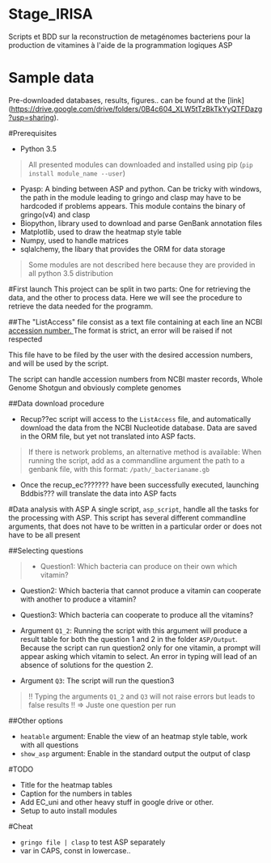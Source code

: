 # Stage_IRISA
Scripts et BDD sur la reconstruction de metagénomes bacteriens pour la production de vitamines
à l'aide de la programmation logiques ASP

# Sample data
Pre-downloaded databases, results, figures.. can be found at the [link] (https://drive.google.com/drive/folders/0B4c604_XLW5tTzBkTkYyQTFDazg?usp=sharing).

#Prerequisites
- Python 3.5

> All presented modules can downloaded and installed using pip
    (`pip install module_name --user`)

- Pyasp: A binding between ASP and python. Can be tricky with windows, the path in the module
 leading to gringo and clasp may have to be hardcoded if problems appears.
 This module contains the binary of gringo(v4) and clasp
- Biopython, library used to download and parse GenBank annotation files
- Matplotlib, used to draw the heatmap style table
- Numpy, used to handle matrices
- sqlalchemy, the libary that provides the ORM for data storage
    
> Some modules are not described here because they are provided in all python 3.5 distribution

#First launch
This project can be split in two parts:
One for retrieving the data, and the other to process data.
Here we will see the procedure to retrieve the data needed for the programm.



##The "ListAccess" file 
consist as a text file containing at each line an NCBI [ accession number. ](http://www.ncbi.nlm.nih.gov/Sequin/acc.html)
The format is strict, an error will be raised if not respected

This file have to be filed by the user with the desired accession numbers, and will be used
by the script.

The script can handle accession numbers from NCBI master records, Whole Genome Shotgun and 
obviously complete genomes


##Data download procedure
- Recup??ec script will access to the `ListAccess` file, and automatically download the data from
the NCBI Nucleotide database. Data are saved in the ORM file, but yet not translated into
ASP facts.

> If there is network problems, an alternative method is available: When running the script, add 
as a commandline argument the path to a genbank file, with this format: `/path/_bacterianame.gb`

- Once the recup_ec??????? have been successfully executed, launching Bddbis??? will translate
the data into ASP facts

#Data analysis with ASP
A single script, `asp_script`, handle all the tasks for the processing with ASP.
This script has several different commandline arguments, that does not have to be written in
a particular order or does not have to be all present

##Selecting questions
> - Question1: Which bacteria can produce on their own which vitamin?
- Question2: Which bacteria that cannot produce a vitamin can cooperate with another to produce
a vitamin?
- Question3: Which bacteria can cooperate to produce all the vitamins?

- Argument `Q1_2`: Running the script with this argument will produce a result table for
both the question 1 and 2 in the folder `ASP/Output`. Because the script can run question2 only
for one vitamin, a prompt will appear asking which vitamin to select. An error in typing will
lead of an absence of solutions for the question 2.

- Argument `Q3`: The script will run the question3


> !! Typing the arguments `Q1_2` and `Q3` will not raise errors but leads to false results !!
 => Juste one question per run


##Other options
- `heatable` argument: Enable the view of an heatmap style table, work with all questions
- `show_asp` argument: Enable in the standard output the output of clasp

#TODO
- Title for the heatmap tables
- Caption for the numbers in tables
- Add EC_uni and other heavy stuff in google drive or other. 
- Setup to auto install modules

#Cheat
- `gringo file | clasp` to test ASP separately
- var in CAPS, const in lowercase..
